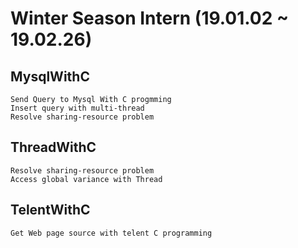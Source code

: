 # Winter Season Intern (19.01.02 ~ 19.02.26)

## MysqlWithC
```      
Send Query to Mysql With C progmming     
Insert query with multi-thread     
Resolve sharing-resource problem    
```    
## ThreadWithC
```     
Resolve sharing-resource problem     
Access global variance with Thread        
```    
## TelentWithC
```
Get Web page source with telent C programming      
```     